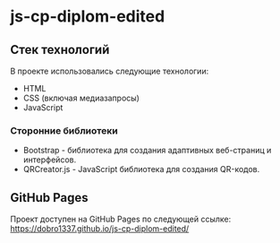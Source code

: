 # js-cp-diplom-edited
## Стек технологий
В проекте использовались следующие технологии:

* HTML
* CSS (включая медиазапросы)
* JavaScript
### Сторонние библиотеки
* Bootstrap - библиотека для создания адаптивных веб-страниц и интерфейсов.
* QRCreator.js - JavaScript библиотека для создания QR-кодов.
## GitHub Pages
Проект доступен на GitHub Pages по следующей ссылке: https://dobro1337.github.io/js-cp-diplom-edited/
